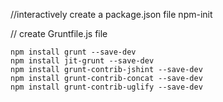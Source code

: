 //interactively create a package.json file
npm-init

// create Gruntfile.js file
```
npm install grunt --save-dev
npm install jit-grunt --save-dev
npm install grunt-contrib-jshint --save-dev
npm install grunt-contrib-concat --save-dev
npm install grunt-contrib-uglify --save-dev
```